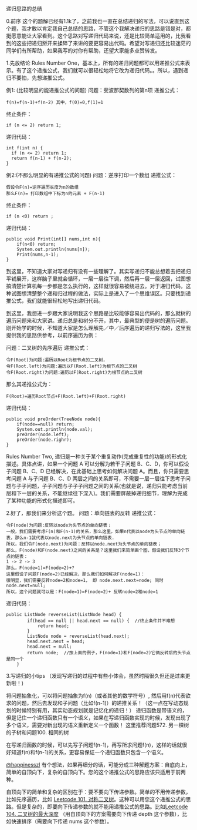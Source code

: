 递归思路的总结



0.前序
这个的题解已经有1.1k了，之前我也一直在总结递归的写法，可以说直到这个题，我才敢以肯定我自己总结的思路，不管这个我解决递归的思路是错是对，都挺愿意能让大家看到。这个思路对写递归代码来说，还是比较简单适用的，比我看到的这些把递归掰开来揉碎了来讲的要更容易出代码。希望对写递归还比较迷茫的同学们有所帮助，如果我写的对你有帮助，还望大家能多点赞转发。

1.先放结论
Rules Number One，基本上，所有的递归问题都可以用递推公式来表示。有了这个递推公式，我们就可以很轻松地将它改为递归代码。。所以，遇到递归不要怕，先想递推公式。

例1: (比较明显的能递推公式的问题)
问题：斐波那契数列的第n项
递推公式：

```
f(n)=f(n-1)+f(n-2) 其中，f(0)=0,f(1)=1
```

终止条件：

```
if (n <= 2) return 1;
```

递归代码：

```
int f(int n) {
  if (n <= 2) return 1;
  return f(n-1) + f(n-2);
}
```

例2:(不那么明显的有递推公式的问题)
问题：逆序打印一个数组
递推公式：

```
假设令F(n)=逆序遍历长度为n的数组
那么F(n)= 打印数组中下标为n的元素 + F(n-1)
```

终止条件：

```
if (n <0) return ;
```

递归代码：

```
public void Print(int[] nums,int n){
    if(n<0) return;
    System.out.println(nums[n]);
    Print(nums,n-1);
}
```

到这里，不知道大家对写递归有没有一些理解了。其实写递归不能总想着去把递归平铺展开，这样脑子里就会循环，一层一层往下调，然后再一层一层返回，试图想搞清楚计算机每一步都是怎么执行的，这样就很容易被绕进去。对于递归代码，这种试图想清楚整个递和归过程的做法，实际上是进入了一个思维误区。只要找到递推公式，我们就能很轻松地写出递归代码。

到这里，我想进一步跟大家说明我这个思路是比较能够容易出代码的，那么就树的遍历问题来和大家讲。递归总是和树分不开，其中，最典型的便是树的遍历问题。刚开始学的时候，不知道大家是怎么理解先／中／后序遍历的递归写法的，这里我提供我的思路供参考，以前序遍历为例：

问题：二叉树的先序遍历
递推公式：

```
令F(Root)为问题:遍历以Root为根节点的二叉树，
令F(Root.left)为问题:遍历以F(Root.left)为根节点的二叉树
令F(Root.right)为问题:遍历以F(Root.right)为根节点的二叉树
```

那么其递推公式为：

```
F(Root)=遍历Root节点+F(Root.left)+F(Root.right)
```

递归代码：

```
public void preOrder(TreeNode node){
    if(node==null) return;
    System.out.println(node.val);
    preOrder(node.left);
    preOrder(node.righr);
}
```

Rules Number Two, 递归是一种关于某个重复动作(完成重复性的功能)的形式化描述。具体点讲，如果一个问题 A 可以分解为若干子问题 B、C、D，你可以假设子问题 B、C、D 已经解决，在此基础上思考如何解决问题 A。而且，你只需要思考问题 A 与子问题 B、C、D 两层之间的关系即可，不需要一层一层往下思考子问题与子子问题，子子问题与子子子问题之间的关系(也就是说，递归只能考虑当前层和下一层的关系，不能继续往下深入)。我们需要屏蔽掉递归细节，理解为完成了某种功能的形式化描述即可。

2.好了，那我们来分析这个题。
问题：单向链表的反转
递推公式：

```
令F(node)为问题:反转以node为头节点的单向链表；
一般，我们需要考虑F(n)和F(n-1)的关系，那么这里，如果n代表以node为头节点的单向链表，那么n-1就代表以node.next为头节点的单向链表.
所以，我们令F(node.next)为问题：反转以node.next为头节点的单向链表；
那么，F(node)和F(node.next)之间的关系是？这里我们来简单画个图，假设我们反转3个节点的链表：
1 -> 2 -> 3
那么，F(node=1)=F(node=2)+?
这里假设子问题F(node=2)已经解决，那么我们如何解决F(node=1)：
很明显，我们需要反转node=2和node=1， 即 node.next.next=node; 同时 node.next=null;
所以，这个问题就可以是：F(node=1)=F(node=2)+ 反转node=2和node=1
```

递归代码：

```
public ListNode reverseList(ListNode head) {
        if(head == null || head.next == null) {  //终止条件并不难想
            return head;
        }
        ListNode node = reverseList(head.next);
        head.next.next = head;
        head.next = null;
        return node;  //按上面的例子，F(node=1)和F(node=2)它俩反转后的头节点是同一个
    }
```

3.写递归的小tips
（发现写递归的过程中有些小体会，虽然时隔很久但还是过来更新啦！)

将问题抽象化，可以将问题抽象为f(n)（或者其他的数学符号）, 然后用f(n)代表欲求的问题，然后去发现和子问题（比如f(n-1)）的递推关系！（这一点在写动态规划的时候特别有用，其实动态规划就是记忆化的递归！）
递归函数是带语义的，但是记住一个递归函数只有一个语义，如果在写递归函数实现的时候，发现出现了多个语义，需要对新出现的语义重新定义一个函数！
这里推荐问题572. 另一棵树的子树和问题100. 相同的树

在写递归函数的时候，可以先写子问题f(n-1)，再写所求问题f(n)，这样的话就很好知道f(n)和f(n-1)的关系，更容易保证一个递归函数只包含一个语义。



[@happinesszl](https://leetcode.cn/u/keen-mcnultyagq/) 有个想法，如果再细分的话，可能分成三种解题方案：自底向上，简单的自顶向下，复杂的自顶向下。您的这个递推公式的思路应该只适用于前两种。

自顶向下的简单和复杂的区别在于：要不要向下传递参数。简单的不用传递参数，比如先序遍历，比如 [Leetcode 101. 对称二叉树](https://leetcode-cn.com/problems/symmetric-tree/)。这种可以用您这个递推公式的思路。但是复杂的，即要向下传递参数的就不能用递推公式的思路。比如[Leetcode 104. 二叉树的最大深度](https://leetcode-cn.com/problems/maximum-depth-of-binary-tree/) （用自顶向下的方案需要向下传递 depth 这个参数），比如快速排序（需要向下传递 nums 这个参数）。